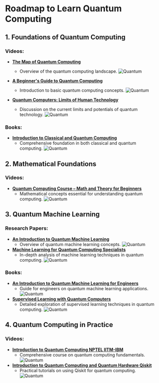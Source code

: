 # Roadmap to Learn Quantum Computing

## 1. **Foundations of Quantum Computing**

### **Videos:**
- **[The Map of Quantum Computing](https://youtu.be/-UlxHPIEVqA?si=Bp3XJor4jQwGVdeF)**
  - Overview of the quantum computing landscape.
  ![Quantum](Img/1.png)

- **[A Beginner's Guide to Quantum Computing](https://youtu.be/QuR969uMICM?si=QKiPiim7yOxJzO6V)**
  - Introduction to basic quantum computing concepts.
  ![Quantum](Img/2.png)
- **[Quantum Computers: Limits of Human Technology](https://youtu.be/JhHMJCUmq28?si=C7epSsq4juniy1Ck)**
  - Discussion on the current limits and potentials of quantum technology.
  ![Quantum](Img/3.png)

### **Books:**
- **[Introduction to Classical and Quantum Computing](Docs/1.pdf)** 
  - Comprehensive foundation in both classical and quantum computing.
  ![Quantum](Img/4.png)

## 2. **Mathematical Foundations**

### **Videos:**
- **[Quantum Computing Course – Math and Theory for Beginners](https://youtu.be/tsbCSkvHhMo?si=s9ULPRci17mJeLnk)**
  - Mathematical concepts essential for understanding quantum computing.
  ![Quantum](Img/5.png)

## 3. **Quantum Machine Learning**

### **Research Papers:**
- **[An Introduction to Quantum Machine Learning](Docs/2a.pdf)**
  - Overview of quantum machine learning concepts.
  ![Quantum](Img/6.png)
- **[Machine Learning for Quantum Computing Specialists](Docs/2b.pdf)**
  - In-depth analysis of machine learning techniques in quantum computing.
  ![Quantum](Img/7.png)

### **Books:**
- **[An Introduction to Quantum Machine Learning for Engineers](Docs/3.pdf)**
  - Guide for engineers on quantum machine learning applications.
  ![Quantum](Img/8.png)
- **[Supervised Learning with Quantum Computers](Docs/4.pdf)**
  - Detailed exploration of supervised learning techniques in quantum computing.
  ![Quantum](Img/9.png)

## 4. **Quantum Computing in Practice**

### **Videos:**
- **[Introduction to Quantum Computing NPTEL IITM-IBM](https://youtube.com/playlist?list=PLuBwWyD3M82x9PfxeF7oxb0E122mQAWh6&si=njX1y-CX2xJ_VhE4)**
  - Comprehensive course on quantum computing fundamentals.
  ![Quantum](Img/10.png)
- **[Introduction to Quantum Computing and Quantum Hardware Qiskit](https://youtube.com/playlist?list=PLOFEBzvs-VvrXTMy5Y2IqmSaUjfnhvBHR&si=EC5HLpQhB47H4bhz)**
  - Practical tutorials on using Qiskit for quantum computing.
  ![Quantum](Img/11.png)



